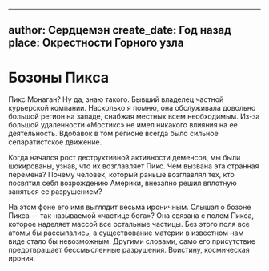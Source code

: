 
---
author: Сердцемэн
create_date: Год назад
place: Окрестности Горного узла
---

# Бозоны Пикса


Пикс Монаган? Ну да, знаю такого. Бывший владелец частной курьерской компании. Насколько я помню, она обслуживала довольно большой регион на западе, снабжая местных всем необходимым. Из-за большой удаленности «Мостикс» не имел никакого влияния на ее деятельность. Вдобавок в том регионе всегда было сильное сепаратистское движение.


Когда начался рост деструктивной активности деменсов, мы были шокированы, узнав, что их возглавляет Пикс. Чем вызвана эта странная перемена? Почему человек, который раньше возглавлял тех, кто посвятил себя возрождению Америки, внезапно решил вплотную заняться ее разрушением?


На этом фоне его имя выглядит весьма ироничным. Слышал о бозоне Пикса — так называемой «частице бога»? Она связана с полем Пикса, которое наделяет массой все остальные частицы. Без этого поля все атомы бы рассыпались, а существование материи в известном нам виде стало бы невозможным. Другими словами, само его присутствие предотвращает бессмысленные разрушения. Воистину, космическая ирония.




